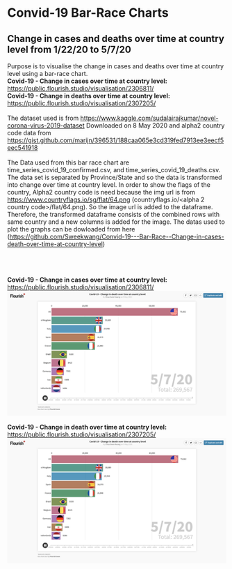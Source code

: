 # Convid-19 Bar-Race Charts
## Change in cases and deaths over time at country level from 1/22/20 to 5/7/20

Purpose is to visualise the change in cases and deaths over time at country level using a bar-race chart. <br>
<b>Covid-19 - Change in cases over time at country level:</b> https://public.flourish.studio/visualisation/2306811/ <br>
<b>Covid-19 - Change in deaths over time at country level:</b> https://public.flourish.studio/visualisation/2307205/
<br>
<br>
The dataset used is from https://www.kaggle.com/sudalairajkumar/novel-corona-virus-2019-dataset Downloaded on 8 May 2020 and alpha2 country code data from https://gist.github.com/marijn/396531/188caa065e3cd319fed7913ee3eecf5eec541918
<br>
<br>
The Data used from this bar race chart are time_series_covid_19_confirmed.csv, and time_series_covid_19_deaths.csv. The data set is separated by Province/State and so the data is transformed into change over time at country level. In order to show the flags of the country, Alpha2 country code is need because the img url is from https://www.countryflags.io/sg/flat/64.png (countryflags.io/<alpha 2 country code>/flat/64.png). So the image url is added to the dataframe. Therefore, the transformed dataframe consists of the combined rows with same country and a new columns is added for the image. The datas used to plot the graphs can be dowloaded from here (https://github.com/Sweekwang/Convid-19---Bar-Race--Change-in-cases-death-over-time-at-country-level)

<br> <br>  <br> 
<b>Covid-19 - Change in cases over time at country level:</b> https://public.flourish.studio/visualisation/2306811/ <br>
<img src = "cases.png">

<b>Covid-19 - Change in death over time at country level:</b> https://public.flourish.studio/visualisation/2307205/<br>
<img src = "death.png">

